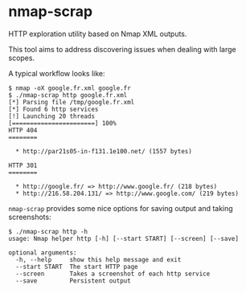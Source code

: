 # nmap-scrap

HTTP exploration utility based on Nmap XML outputs.

This tool aims to address discovering issues when dealing with large scopes.

A typical workflow looks like:

	$ nmap -oX google.fr.xml google.fr
	$ ./nmap-scrap http google.fr.xml 
	[*] Parsing file /tmp/google.fr.xml
	[*] Found 6 http services
	[!] Launching 20 threads
	[=======================] 100%
	HTTP 404
	========

	  * http://par21s05-in-f131.1e100.net/ (1557 bytes)

	HTTP 301
	========

	  * http://google.fr/ => http://www.google.fr/ (218 bytes)
	  * http://216.58.204.131/ => http://www.google.com/ (219 bytes)

`nmap-scrap` provides some nice options for saving output and taking screenshots:

	$ ./nmap-scrap http -h
	usage: Nmap helper http [-h] [--start START] [--screen] [--save]

	optional arguments:
	  -h, --help     show this help message and exit
	  --start START  The start HTTP page
	  --screen       Takes a screenshot of each http service
	  --save         Persistent output

